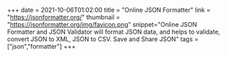 +++
date = 2021-10-06T01:02:00
title = "Online JSON Formatter"
link = "https://jsonformatter.org/"
thumbnail = "https://jsonformatter.org/img/favicon.png"
snippet="Online JSON Formatter and JSON Validator will format JSON data, and helps to validate, convert JSON to XML, JSON to CSV. Save and Share JSON"
tags = ["json","formatter"]
+++

